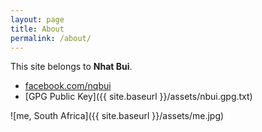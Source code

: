 ```yaml
---
layout: page
title: About
permalink: /about/
---
```


This site belongs to __Nhat Bui__.

* [facebook.com/nqbui](https://www.facebook.com/nqbui)
* [GPG Public Key]({{ site.baseurl }}/assets/nbui.gpg.txt)

![me, South Africa]({{ site.baseurl }}/assets/me.jpg)
